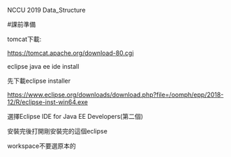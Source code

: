 NCCU 2019 Data_Structure

#課前準備

tomcat下載:

https://tomcat.apache.org/download-80.cgi

eclipse java ee ide install

先下載eclipse installer 

https://www.eclipse.org/downloads/download.php?file=/oomph/epp/2018-12/R/eclipse-inst-win64.exe

選擇Eclipse IDE for Java EE Developers(第二個)

安裝完後打開剛安裝完的這個eclipse

workspace不要選原本的
